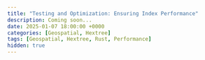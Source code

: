 ```yaml
---
title: "Testing and Optimization: Ensuring Index Performance"
description: Coming soon...
date: 2025-01-07 18:00:00 +0000
categories: [Geospatial, Hextree]
tags: [Geospatial, Hextree, Rust, Performance]
hidden: true
---
```

